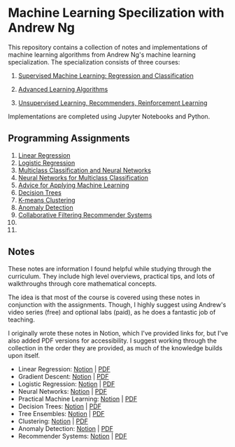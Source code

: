 # Machine Learning Specilization with Andrew Ng
<p>
This repository contains a collection of notes and implementations of machine learning algorithms from Andrew Ng's machine learning specialization.
The specialization consists of three courses:
</p>

1. [Supervised Machine Learning: Regression and Classification](https://www.coursera.org/learn/machine-learning?specialization=machine-learning-introduction)

1. [Advanced Learning Algorithms](https://www.coursera.org/learn/advanced-learning-algorithms?specialization=machine-learning-introduction)

3. [Unsupervised Learning, Recommenders, Reinforcement Learning](https://www.coursera.org/learn/unsupervised-learning-recommenders-reinforcement-learning?specialization=machine-learning-introduction)

<p>
Implementations are completed using Jupyter Notebooks and Python.
</p>

## Programming Assignments
1. [Linear Regression](https://nbviewer.org/github/pmulard/machine-learning-specialization-andrew-ng/blob/main/Linear_Regression.ipynb)
2. [Logistic Regression](https://nbviewer.org/github/pmulard/machine-learning-specialization-andrew-ng/blob/main/Logistic_Regression.ipynb)
3. [Multiclass Classification and Neural Networks](https://nbviewer.org/github/pmulard/machine-learning-specialization-andrew-ng/blob/main/Multi-class_Classification_and_Neural_Networks.ipynb)
4. [Neural Networks for Multiclass Classification](https://nbviewer.org/github/pmulard/machine-learning-specialization-andrew-ng/blob/main/Neural_Networks_for_Multiclass_Classification.ipynb)
5. [Advice for Applying Machine Learning](https://nbviewer.org/github/pmulard/machine-learning-specialization-andrew-ng/blob/main/Advice_for_Applying_Machine_Learning.ipynb)
6. [Decision Trees](https://nbviewer.org/github/pmulard/machine-learning-specialization-andrew-ng/blob/main/Decision_Trees.ipynb)
7. [K-means Clustering](https://nbviewer.org/github/pmulard/machine-learning-specialization-andrew-ng/blob/main/K-means_Clustering.ipynb)
8. [Anomaly Detection](https://nbviewer.org/github/pmulard/machine-learning-specialization-andrew-ng/blob/main/Anomaly_Detection.ipynb)
9. [Collaborative Filtering Recommender Systems](https://nbviewer.org/github/pmulard/machine-learning-specialization-andrew-ng/blob/main/Collaborative_Recommender_Systems.ipynb)
10. 
11. 

## Notes
<p>
These notes are information I found helpful while studying through the curriculum. 
They include high level overviews, practical tips, and lots of walkthroughs through core mathematical concepts. 
</p>
<p>
The idea is that most of the course is covered using these notes in conjunction with the assignments.
Though, I highly suggest using Andrew's video series (free) and optional labs (paid), as he does a fantastic job of teaching.
</p>
<p>
I originally wrote these notes in Notion, which I've provided links for, but I've also added PDF versions for accessibility. I suggest working through the collection in the order they are provided, as much of the knowledge builds upon itself.
</p>

- Linear Regression: [Notion](https://pmulard.notion.site/Linear-Regression-82a77381f9504a65bcd8e1ae545aa4ed) | [PDF]()
- Gradient Descent: [Notion](https://pmulard.notion.site/Gradient-Descent-c8b5b3024f334f77bf2ee2016c0cdf69) | [PDF]()
- Logistic Regression: [Notion](https://www.notion.so/pmulard/Logistic-Regression-a55b93f722284e9ea110c6eb8ba6e49f?pvs=4) | [PDF]()
- Neural Networks: [Notion](https://www.notion.so/pmulard/Neural-Networks-7dd29cd37a024473ad3ca8caf3521be9?pvs=4) | [PDF]()
- Practical Machine Learning: [Notion](https://pmulard.notion.site/Practical-Machine-Learning-28f12b4adb1946ad9da5d24b75e41ee5) | [PDF]()
- Decision Trees: [Notion](https://pmulard.notion.site/Decision-Trees-6798106e342240e29b7c515a0b84a548) | [PDF]()
- Tree Ensembles: [Notion](https://pmulard.notion.site/Tree-Ensembles-276f268505184db89625d811faa39dd4) | [PDF]()
- Clustering: [Notion](https://pmulard.notion.site/Clustering-178a2ac563c64fe3bdd3666d4b14efc2) | [PDF]()
- Anomaly Detection: [Notion](https://pmulard.notion.site/Anomaly-Detection-d0c0c8d73d1d44e9bcd0f374aa56022c) | [PDF]()
- Recommender Systems: [Notion](https://pmulard.notion.site/Recommender-Systems-2552d55ed0c14043a3b7e0246ea89421) | [PDF]()